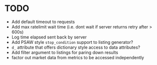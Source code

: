 TODO
====
* Add default timeout to requests
* Add max ratelimit wait time (i.e. dont wait if server returns retry after > 600s)
* Log time elapsed sent back by server
* Add PSAW style `stop_condition` support to listing generator?
* `d_` attribute that offers dictionary style access to data attributes?
* Add filter argument to listings for paring down results
* factor out market data from metrics to be accessed independently

